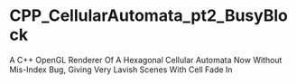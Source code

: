 # CPP_CellularAutomata_pt2_BusyBlock
A C++ OpenGL Renderer Of A Hexagonal Cellular Automata Now Without Mis-Index Bug, Giving Very Lavish Scenes With Cell Fade In
